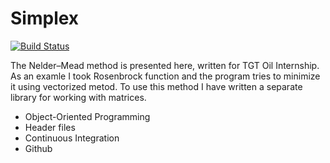 # Simplex
[![Build Status](https://travis-ci.org/x3medima17/Simplex.svg?branch=dev)](https://travis-ci.org/x3medima17/Simplex)

The Nelder–Mead method is presented here, written for TGT Oil Internship. As an examle I took Rosenbrock function and the program tries to minimize it using vectorized metod. To use this method I have written a separate library for working with matrices.

  - Object-Oriented Programming
  - Header files
  - Continuous Integration
  - Github
 

